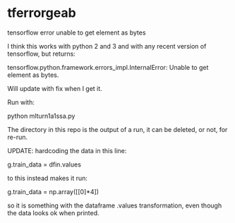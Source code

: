 # tferrorgeab
tensorflow error unable to get element as bytes

I think this works with python 2 and 3
and with any recent version of tensorflow,
but returns:

tensorflow.python.framework.errors_impl.InternalError: Unable to get element as bytes.

Will update with fix when I get it.


Run with:

python mlturn1a1ssa.py


The directory in this repo is the output of a run, it can be deleted, or not, for re-run.


UPDATE: hardcoding the data in this line:

  g.train_data = dfin.values

to this instead makes it run:

  g.train_data = np.array([[0]*4])
  
 so it is something with the dataframe .values transformation, 
 even though the data looks ok when printed.
